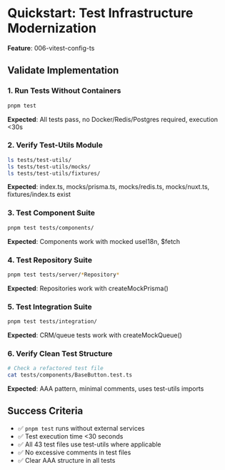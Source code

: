 # Quickstart: Test Infrastructure Modernization

**Feature**: 006-vitest-config-ts

## Validate Implementation

### 1. Run Tests Without Containers

```bash
pnpm test
```

**Expected**: All tests pass, no Docker/Redis/Postgres required, execution <30s

### 2. Verify Test-Utils Module

```bash
ls tests/test-utils/
ls tests/test-utils/mocks/
ls tests/test-utils/fixtures/
```

**Expected**: index.ts, mocks/prisma.ts, mocks/redis.ts, mocks/nuxt.ts, fixtures/index.ts exist

### 3. Test Component Suite

```bash
pnpm test tests/components/
```

**Expected**: Components work with mocked useI18n, $fetch

### 4. Test Repository Suite

```bash
pnpm test tests/server/*Repository*
```

**Expected**: Repositories work with createMockPrisma()

### 5. Test Integration Suite

```bash
pnpm test tests/integration/
```

**Expected**: CRM/queue tests work with createMockQueue()

### 6. Verify Clean Test Structure

```bash
# Check a refactored test file
cat tests/components/BaseButton.test.ts
```

**Expected**: AAA pattern, minimal comments, uses test-utils imports

## Success Criteria

- ✅ `pnpm test` runs without external services
- ✅ Test execution time <30 seconds
- ✅ All 43 test files use test-utils where applicable
- ✅ No excessive comments in test files
- ✅ Clear AAA structure in all tests
